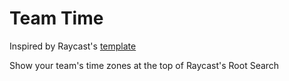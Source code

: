 # Team Time

Inspired by Raycast's [template](https://www.raycast.com/templates/team-time)

Show your team's time zones at the top of Raycast's Root Search
